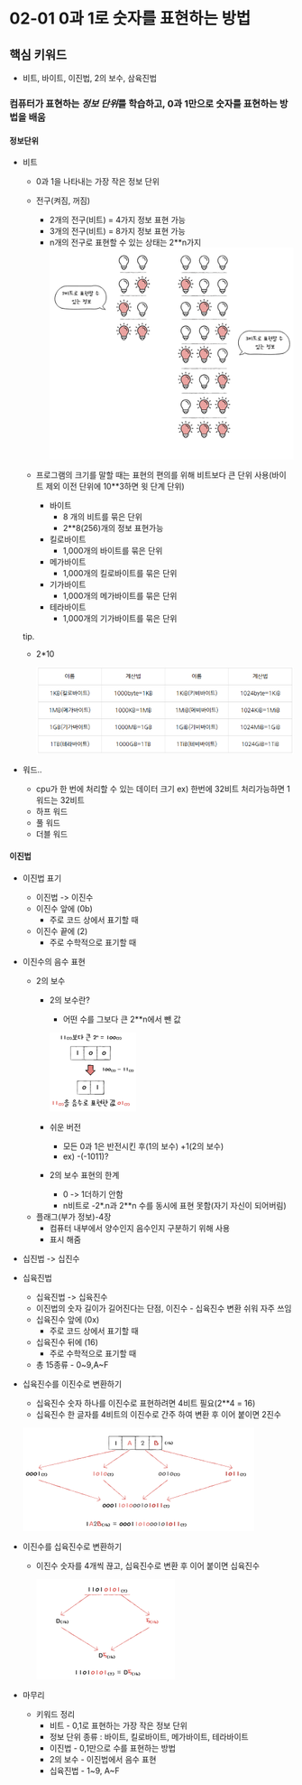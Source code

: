 # 02-01 0과 1로 숫자를 표현하는 방법

## 핵심 키워드
  - 비트, 바이트, 이진법, 2의 보수, 삼육진법

### 컴퓨터가 표현하는 *정보 단위*를 학습하고, 0과 1만으로 숫자를 표현하는 방법을 배움


#### 정보단위
  - 비트
    * 0과 1을 나타내는 가장 작은 정보 단위
    * 전구(켜짐, 꺼짐)
      * 2개의 전구(비트) = 4가지 정보 표현 가능
      * 3개의 전구(비트) = 8가지 정보 표현 가능
      * n개의 전구로 표현할 수 있는 상태는 2**n가지
        ![alt text](image-1.png)
    
    
    * 프로그램의 크기를 말할 때는 표현의 편의를 위해 비트보다 큰 단위 사용(바이트 제외 이전 단위에 10**3하면 윗 단계 단위)
      * 바이트
        * 8 개의 비트를 묶은 단위
        * 2**8(256)개의 정보 표현가능
      * 킬로바이트
        * 1,000개의 바이트를 묶은 단위
      * 메가바이트
        * 1,000개의 킬로바이트를 묶은 단위
      * 기가바이트
        * 1,000개의 메가바이트를 묶은 단위
      * 테라바이트
        * 1,000개의 기가바이트를 묶은 단위

    tip.
      * 2*10
    
        ![alt text](image.png)
  - 워드..
    * cpu가 한 번에 처리할 수 있는 데이터 크기  ex) 한번에 32비트 처리가능하면 1워드는 32비트
    * 하프 워드
    * 풀 워드
    * 더블 워드

#### 이진법
  - 이진법 표기
    * 이진법 -> 이진수
    * 이진수 앞에 (0b)
      * 주로 코드 상에서 표기할 때
    * 이진수 끝에 (2)
      * 주로 수학적으로 표기할 때
  
  - 이진수의 음수 표현
      * 2의 보수
        * 2의 보수란?
          * 어떤 수를 그보다 큰 2**n에서 뺀 값
  
          ![alt text](image-2.png)

        * 쉬운 버전
          * 모든 0과 1은 반전시킨 후(1의 보수) +1(2의 보수)
          * ex) -(-1011)?
        * 2의 보수 표현의 한계
          * 0 -> 1더하기 안함
          * n비트로 -2*.n과 2**n 수를 동시에 표현 못함(자기 자신이 되어버림)
      * 플래그(부가 정보)-4장
        * 컴퓨터 내부에서 양수인지 음수인지 구분하기 위해 사용
        * 표시 해줌
  
  - 십진법 -> 십진수
  
  - 십육진법
    * 십육진법 -> 십육진수
    * 이진법의 숫자 길이가 길어진다는 단점, 이진수 - 십육진수 변환 쉬워 자주 쓰임
    * 십육진수 앞에 (0x)
      * 주로 코드 상에서 표기할 때
    * 십육진수 뒤에 (16)
      * 주로 수학적으로 표기할 때
    * 총 15종류 - 0~9,A~F
  
  - 십육진수를 이진수로 변환하기
    * 십육진수 숫자 하나를 이진수로 표현하려면 4비트 필요(2**4 = 16)
    * 십육진수 한 글자를 4비트의 이진수로 간주 하여 변환 후 이어 붙이면 2진수
  
    ![alt text](image-3.png)

  - 이진수를 십육진수로 변환하기
    * 이진수 숫자를 4개씩 끊고, 십육진수로 변환 후 이어 붙이면 십육진수
      
      ![alt text](image-4.png)

  
  - 마무리
    * 키워드 정리
      * 비트 - 0,1로 표현하는 가장 작은 정보 단위
      * 정보 단위 종류 : 바이트, 킬로바이트, 메가바이트, 테라바이트
      * 이진법 - 0,1만으로 수를 표현하는 방법
      * 2의 보수 - 이진법에서 음수 표현
      * 십육진법 - 1~9, A~F